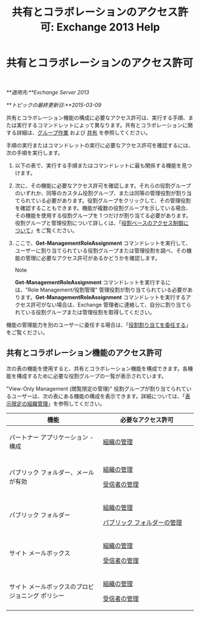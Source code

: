 ﻿---
title: '共有とコラボレーションのアクセス許可: Exchange 2013 Help'
TOCTitle: 共有とコラボレーションのアクセス許可
ms:assetid: b7fa4b7c-1266-45bd-a14b-f66be0459cc5
ms:mtpsurl: https://technet.microsoft.com/ja-jp/library/JJ150556(v=EXCHG.150)
ms:contentKeyID: 48269967
ms.date: 04/24/2018
mtps_version: v=EXCHG.150
ms.translationtype: HT
---

# 共有とコラボレーションのアクセス許可

 

_**適用先:**Exchange Server 2013_

_**トピックの最終更新日:**2015-03-09_

共有とコラボレーション機能の構成に必要なアクセス許可は、実行する手順、または実行するコマンドレットによって異なります。共有とコラボレーションに関する詳細は、[グループ作業](collaboration-exchange-2013-help.md) および [共有](sharing-exchange-2013-help.md) を参照してください。

手順の実行またはコマンドレットの実行に必要なアクセス許可を確認するには、次の手順を実行します。

1.  以下の表で、実行する手順またはコマンドレットに最も関係する機能を見つけます。

2.  次に、その機能に必要なアクセス許可を確認します。それらの役割グループのいずれか、同等のカスタム役割グループ、または同等の管理役割が割り当てられている必要があります。役割グループをクリックして、その管理役割を確認することもできます。機能が複数の役割グループを示している場合、その機能を使用する役割グループを 1 つだけが割り当てる必要があります。役割グループと管理役割について詳しくは、「[役割ベースのアクセス制御について](understanding-role-based-access-control-exchange-2013-help.md)」をご覧ください。

3.  ここで、**Get-ManagementRoleAssignment** コマンドレットを実行して、ユーザーに割り当てられている役割グループまたは管理役割を調べ、その機能の管理に必要なアクセス許可があるかどうかを確認します。
    

    > [!NOTE]
    > <STRONG>Get-ManagementRoleAssignment</STRONG> コマンドレットを実行するには、"Role Management/役割管理" 管理役割が割り当てられている必要があります。<STRONG>Get-ManagementRoleAssignment</STRONG> コマンドレットを実行するアクセス許可がない場合は、Exchange 管理者に連絡して、自分に割り当てられている役割グループまたは管理役割を取得してください。



機能の管理能力を別のユーザーに委任する場合は、「[役割割り当てを委任する](delegate-role-assignments-exchange-2013-help.md)」をご覧ください。

## 共有とコラボレーション機能のアクセス許可

次の表の機能を使用すると、共有とコラボレーション機能を構成できます。各機能を構成するために必要な役割グループの一覧が表示されています。

"View-Only Management (閲覧限定の管理)" 役割グループが割り当てられているユーザーは、次の表にある機能の構成を表示できます。詳細については、「[表示限定の組織管理](view-only-organization-management-exchange-2013-help.md)」を参照してください。


<table>
<colgroup>
<col style="width: 50%" />
<col style="width: 50%" />
</colgroup>
<thead>
<tr class="header">
<th>機能</th>
<th>必要なアクセス許可</th>
</tr>
</thead>
<tbody>
<tr class="odd">
<td><p>パートナー アプリケーション - 構成</p></td>
<td><p><a href="organization-management-exchange-2013-help.md">組織の管理</a></p></td>
</tr>
<tr class="even">
<td><p>パブリック フォルダー、メールが有効</p></td>
<td><p><a href="organization-management-exchange-2013-help.md">組織の管理</a></p>
<p><a href="recipient-management-exchange-2013-help.md">受信者の管理</a></p></td>
</tr>
<tr class="odd">
<td><p>パブリック フォルダー</p></td>
<td><p><a href="organization-management-exchange-2013-help.md">組織の管理</a></p>
<p><a href="public-folder-management-exchange-2013-help.md">パブリック フォルダーの管理</a></p></td>
</tr>
<tr class="even">
<td><p>サイト メールボックス</p></td>
<td><p><a href="organization-management-exchange-2013-help.md">組織の管理</a></p>
<p><a href="recipient-management-exchange-2013-help.md">受信者の管理</a></p></td>
</tr>
<tr class="odd">
<td><p>サイト メールボックスのプロビジョニング ポリシー</p></td>
<td><p><a href="organization-management-exchange-2013-help.md">組織の管理</a></p>
<p><a href="recipient-management-exchange-2013-help.md">受信者の管理</a></p></td>
</tr>
</tbody>
</table>

